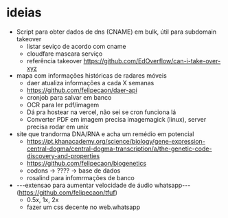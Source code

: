 # ideias

- Script para obter dados de dns (CNAME) em bulk, útil para subdomain takeover
  - listar seviço de acordo com cname
  - cloudfare mascara serviço
  - referência takeover https://github.com/EdOverflow/can-i-take-over-xyz
- mapa com informações históricas de radares móveis
  - daer atualiza informações a cada X semanas
  - https://github.com/felipecaon/daer-api
  - cronjob para salvar em banco
  - OCR para ler pdf/imagem
  - Dá pra hostear na vercel, não sei se cron funciona lá
  - Converter PDF em imagem precisa imagemagick (linux), server precisa rodar em unix 
- site que trandorma DNA/RNA e acha um remédio em potencial
  - https://pt.khanacademy.org/science/biology/gene-expression-central-dogma/central-dogma-transcription/a/the-genetic-code-discovery-and-properties
  - https://github.com/felipecaon/biogenetics
  - codons -> ???? -> base de dados
  - rosalind para infomrmações de banco
- ---extensao para aumentar velocidade de áudio whatsapp--- (https://github.com/felipecaon/tfuf)
  - 0.5x, 1x, 2x
  - fazer um css decente no web.whatsapp
